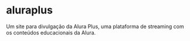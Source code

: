 # aluraplus
Um site para divulgação da Alura Plus, uma plataforma de streaming com os conteúdos educacionais da Alura. 
